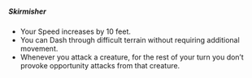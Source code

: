 ##### Skirmisher

- Your Speed increases by 10 feet.
- You can Dash through difficult terrain without requiring additional movement.
- Whenever you attack a creature, for the rest of your turn you don’t provoke opportunity attacks from that creature.
